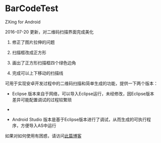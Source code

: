 # BarCodeTest
ZXing for Android

2016-07-20 更新，对二维码扫描界面完成美化

1. 修正了图片拉伸的问题

2. 扫描框改成正方形

3. 画出了正方形扫描框四个绿色边角

4. 完成可以上下移动的扫描线

可用于实现安卓开发过程中的二维码扫描和简单生成的功能，提供一下两个版本：

* Eclipse 版本来自于网络，可以导入Eclipse运行，未经修改，因Eclipse版本差异可能配置调试的过程较繁琐
*

* Android Studio 版本是基于Eclipse版本进行了调试，从而生成的可执行程序，方便导入AS中运行

如果对如何使用有困惑，请访问[此篇博客](http://chenjiayang.me/blog/2016/07/01/Android-QRCode-Scan/)

